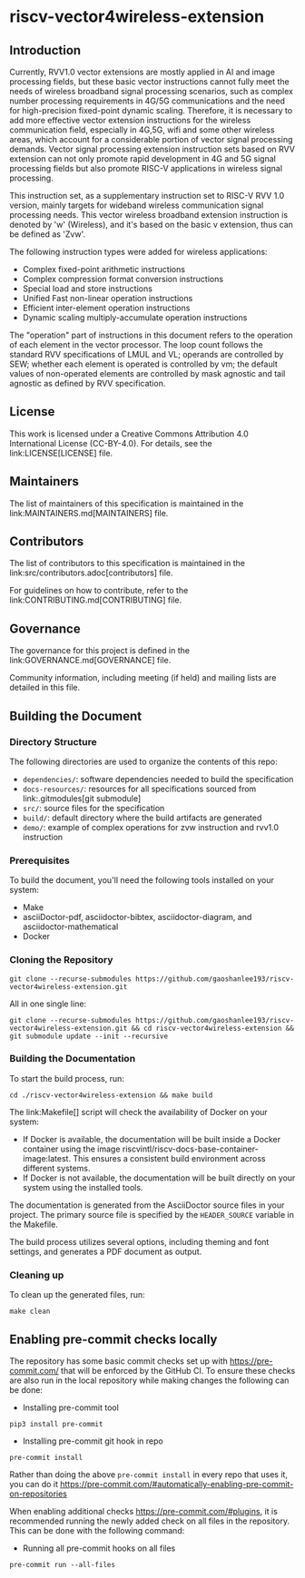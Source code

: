 # riscv-vector4wireless-extension

## Introduction

Currently, RVV1.0 vector extensions are mostly applied in AI and image processing fields, but these basic vector instructions cannot fully meet the needs of wireless broadband signal processing scenarios, such as complex number processing requirements in 4G/5G communications and the need for high-precision fixed-point dynamic scaling. Therefore, it is necessary to add more effective vector extension instructions for the wireless communication field, especially in 4G,5G, wifi and some other wireless areas, which account for a considerable portion of vector signal processing demands. Vector signal processing extension instruction sets based on RVV extension can not only promote rapid development in 4G and 5G signal processing fields but also promote RISC-V applications in wireless signal processing.

This instruction set, as a supplementary instruction set to RISC-V RVV 1.0 version, mainly targets for wideband wireless communication signal processing needs. This vector wireless broadband extension instruction is denoted by 'w' (Wireless), and it's based on the basic v extension, thus can be defined as 'Zvw'. 

The following instruction types were added for wireless applications:
* Complex fixed-point arithmetic instructions
* Complex compression format conversion instructions
* Special load and store instructions
* Unified Fast non-linear operation instructions
* Efficient inter-element operation instructions
* Dynamic scaling multiply-accumulate operation instructions

The "operation" part of instructions in this document refers to the operation of each element in the vector processor. The loop count follows the standard RVV specifications of LMUL and VL; operands are controlled by SEW; whether each element is operated is controlled by vm; the default values of non-operated elements are controlled by mask agnostic and tail agnostic as defined by RVV specification.

## License

This work is licensed under a Creative Commons Attribution 4.0 International License (CC-BY-4.0). For details, see the link:LICENSE[LICENSE] file.

## Maintainers

The list of maintainers of this specification is maintained in the link:MAINTAINERS.md[MAINTAINERS] file.

## Contributors

The list of contributors to this specification is maintained in the link:src/contributors.adoc[contributors] file.

For guidelines on how to contribute, refer to the link:CONTRIBUTING.md[CONTRIBUTING] file.

## Governance

The governance for this project is defined in the link:GOVERNANCE.md[GOVERNANCE] file.

Community information, including meeting (if held) and mailing lists are detailed in this file.

## Building the Document

### Directory Structure

The following directories are used to organize the contents of this repo:

* `dependencies/`: software dependencies needed to build the specification
* `docs-resources/`: resources for all specifications sourced from link:.gitmodules[git submodule]
* `src/`: source files for the specification
* `build/`: default directory where the build artifacts are generated
* `demo/`: example of complex operations for zvw instruction and rvv1.0 instruction

### Prerequisites

To build the document, you'll need the following tools installed on your system:

* Make
* asciiDoctor-pdf, asciidoctor-bibtex, asciidoctor-diagram, and asciidoctor-mathematical
* Docker

### Cloning the Repository

```shell
git clone --recurse-submodules https://github.com/gaoshanlee193/riscv-vector4wireless-extension.git
```

All in one single line:

```shell
git clone --recurse-submodules https://github.com/gaoshanlee193/riscv-vector4wireless-extension.git && cd riscv-vector4wireless-extension && git submodule update --init --recursive

```

### Building the Documentation

To start the build process, run:

```shell
cd ./riscv-vector4wireless-extension && make build
```

The link:Makefile[] script will check the availability of Docker on your system:

* If Docker is available, the documentation will be built inside a Docker container using the image riscvintl/riscv-docs-base-container-image:latest. This ensures a consistent build environment across different systems.
* If Docker is not available, the documentation will be built directly on your system using the installed tools.

The documentation is generated from the AsciiDoctor source files in your project. The primary source file is specified by the `HEADER_SOURCE` variable in the Makefile.

The build process utilizes several options, including theming and font settings, and generates a PDF document as output.

### Cleaning up

To clean up the generated files, run:

```shell
make clean
```

## Enabling pre-commit checks locally

The repository has some basic commit checks set up with https://pre-commit.com/ that will be enforced by the GitHub CI.
To ensure these checks are also run in the local repository while making changes the following can be done:

* Installing pre-commit tool
```shell
pip3 install pre-commit
```

* Installing pre-commit git hook in repo
```shell
pre-commit install
```

Rather than doing the above `pre-commit install` in every repo that uses it, you can do it https://pre-commit.com/#automatically-enabling-pre-commit-on-repositories

When enabling additional checks https://pre-commit.com/#plugins, it is recommended running the newly added check on all files in the repository. This can be done with the following command:

* Running all pre-commit hooks on all files
```shell
pre-commit run --all-files
```
